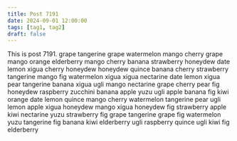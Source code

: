 ```yaml
---
title: Post 7191
date: 2024-09-01 12:00:00
tags: [tag1, tag2]
draft: false
---
```

This is post 7191.
grape
tangerine
grape
watermelon
mango
cherry
grape
mango
orange
elderberry
mango
cherry
banana
strawberry
honeydew
date
lemon
xigua
cherry
honeydew
honeydew
quince
banana
cherry
strawberry
tangerine
mango
fig
watermelon
xigua
xigua
nectarine
date
lemon
xigua
pear
tangerine
banana
xigua
ugli
mango
nectarine
grape
cherry
pear
fig
honeydew
raspberry
zucchini
banana
apple
yuzu
ugli
apple
banana
fig
kiwi
orange
date
lemon
quince
mango
cherry
watermelon
tangerine
pear
ugli
lemon
apple
xigua
honeydew
mango
xigua
honeydew
fig
strawberry
apple
kiwi
nectarine
yuzu
strawberry
fig
grape
tangerine
grape
fig
watermelon
yuzu
tangerine
fig
banana
kiwi
elderberry
ugli
raspberry
quince
ugli
kiwi
fig
elderberry
